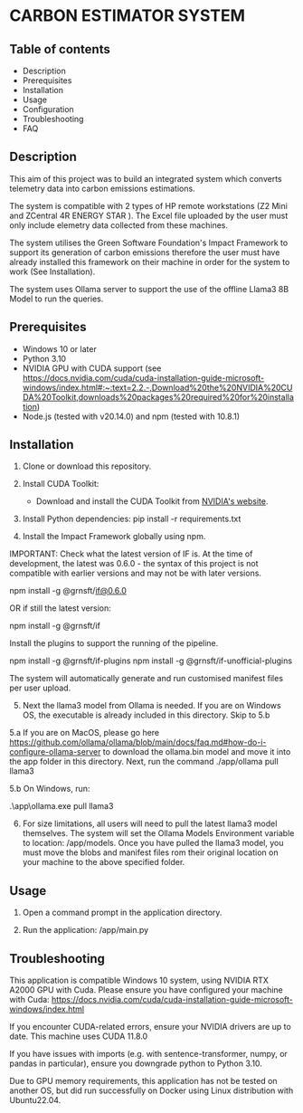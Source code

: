 # CARBON ESTIMATOR SYSTEM

##  Table of contents

- Description
- Prerequisites
- Installation
- Usage
- Configuration
- Troubleshooting
- FAQ

## Description
This aim of this project was to build an integrated system which converts telemetry data into carbon emissions estimations. 

The system is compatible with 2 types of HP remote workstations (Z2 Mini and ZCentral 4R ENERGY STAR ). The Excel file uploaded by the user must only include elemetry data collected from these machines.

The system utilises the Green Software Foundation's Impact Framework to support its generation of carbon emissions therefore the user must have already installed this framework on their machine in order for the system to work (See Installation).

The system uses Ollama server to support the use of the offline Llama3 8B Model to run the queries.


## Prerequisites
- Windows 10 or later
- Python 3.10
- NVIDIA GPU with CUDA support (see https://docs.nvidia.com/cuda/cuda-installation-guide-microsoft-windows/index.html#:~:text=2.2.-,Download%20the%20NVIDIA%20CUDA%20Toolkit,downloads%20packages%20required%20for%20installation)
- Node.js (tested with v20.14.0) and npm (tested with 10.8.1)


## Installation
1. Clone or download this repository.


2. Install CUDA Toolkit:
   - Download and install the CUDA Toolkit from [NVIDIA's website](https://developer.nvidia.com/cuda-downloads).


3. Install Python dependencies: 
   pip install -r requirements.txt 


4. Install the Impact Framework globally using npm.

IMPORTANT: Check what the latest version of IF is. At the time of development, the latest was 0.6.0 - the syntax of this project is not compatible with earlier versions and may not be with later versions.

npm install -g @grnsft/if@0.6.0 

OR if still the latest version:

npm install -g @grnsft/if 


Install the plugins to support the running of the pipeline.

npm install -g @grnsft/if-plugins
npm install -g @grnsft/if-unofficial-plugins

The system will automatically generate and run customised manifest files per user upload. 


5. Next the llama3 model from Ollama is needed. If you are on Windows OS, the executable is already included in this directory. Skip to 5.b

5.a If you are on MacOS, please go here https://github.com/ollama/ollama/blob/main/docs/faq.md#how-do-i-configure-ollama-server to download the ollama.bin model and move it into the app folder in this directory. 
Next, run the command ./app/ollama pull llama3

5.b On Windows, run:

.\app\ollama.exe pull llama3


6. For size limitations, all users will need to pull the latest llama3 model themselves. The system will set the Ollama Models Environment variable to location: /app/models. Once you have pulled the llama3 model, you must move the blobs and manifest files rom their original location on your machine to the above specified folder.


## Usage

1. Open a command prompt in the application directory.

2. Run the application: /app/main.py


## Troubleshooting

This application is compatible Windows 10 system, using NVIDIA RTX A2000 GPU with Cuda. Please ensure you have configured your machine with Cuda: https://docs.nvidia.com/cuda/cuda-installation-guide-microsoft-windows/index.html

If you encounter CUDA-related errors, ensure your NVIDIA drivers are up to date. This machine uses CUDA 11.8.0

If you have issues with imports (e.g. with sentence-transformer, numpy, or pandas in particular), ensure you downgrade python to Python 3.10.

Due to GPU memory requirements, this application has not be tested on another OS, but did run successfully on Docker using Linux distribution with Ubuntu22.04. 
